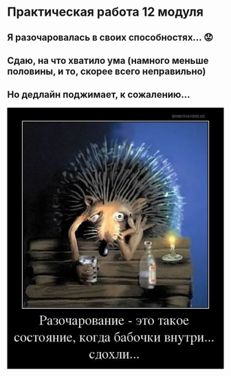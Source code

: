 # Практическая работа 12 модуля
## Я разочаровалась в своих способностях... 😟
## Сдаю, на что хватило ума (намного меньше половины, и то, скорее всего неправильно) 
## Но дедлайн поджимает, к сожалению...
![disappointment](./disappointment.webp)

